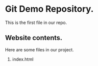 # Git Demo Repository.
This is the first file in our repo.

## Website contents.
Here are some files in our project.
1. index.html
